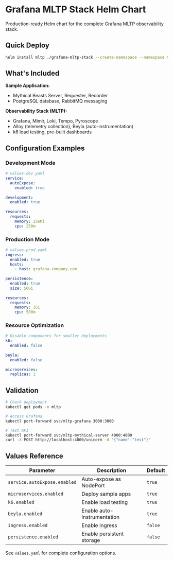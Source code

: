 # Grafana MLTP Stack Helm Chart

Production-ready Helm chart for the complete Grafana MLTP observability stack.

## Quick Deploy

```bash
helm install mltp ./grafana-mltp-stack --create-namespace --namespace mltp
```

## What's Included

**Sample Application:**
- Mythical Beasts Server, Requester, Recorder
- PostgreSQL database, RabbitMQ messaging

**Observability Stack (MLTP):**
- Grafana, Mimir, Loki, Tempo, Pyroscope
- Alloy (telemetry collection), Beyla (auto-instrumentation)
- k6 load testing, pre-built dashboards

## Configuration Examples

### Development Mode
```yaml
# values-dev.yaml
service:
  autoExpose:
    enabled: true
    
development:
  enabled: true
  
resources:
  requests:
    memory: 256Mi
    cpu: 250m
```

### Production Mode  
```yaml
# values-prod.yaml
ingress:
  enabled: true
  hosts:
    - host: grafana.company.com
      
persistence:
  enabled: true
  size: 50Gi
  
resources:
  requests:
    memory: 1Gi
    cpu: 500m
```

### Resource Optimization
```yaml
# Disable components for smaller deployments
k6:
  enabled: false
  
beyla:
  enabled: false
  
microservices:
  replicas: 1
```

## Validation

```bash
# Check deployment
kubectl get pods -n mltp

# Access Grafana  
kubectl port-forward svc/mltp-grafana 3000:3000

# Test API
kubectl port-forward svc/mltp-mythical-server 4000:4000
curl -X POST http://localhost:4000/unicorn -d '{"name":"test"}'
```

## Values Reference

| Parameter | Description | Default |
|-----------|-------------|---------|
| `service.autoExpose.enabled` | Auto-expose as NodePort | `true` |
| `microservices.enabled` | Deploy sample apps | `true` |
| `k6.enabled` | Enable load testing | `true` |
| `beyla.enabled` | Enable auto-instrumentation | `true` |
| `ingress.enabled` | Enable ingress | `false` |
| `persistence.enabled` | Enable persistent storage | `false` |

See `values.yaml` for complete configuration options.
